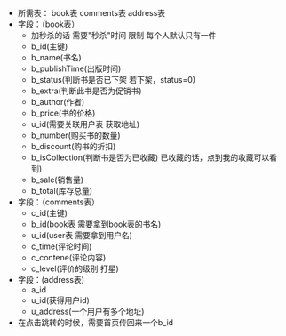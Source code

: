 + 所需表： book表  comments表 address表 
+ 字段：（book表）
    + 加秒杀的话 需要"秒杀"时间 限制 每个人默认只有一件 
    + b_id(主键)
    + b_name(书名)
    + b_publishTime(出版时间)
    + b_status(判断书是否已下架 若下架，status=0)
    + b_extra(判断此书是否为促销书)
    + b_author(作者)
    + b_price(书的价格)
    + u_id(需要关联用户表 获取地址)
    + b_number(购买书的数量)
    + b_discount(购书的折扣)
    + b_isCollection(判断书是否为已收藏) 已收藏的话，点到我的收藏可以看到)
    + b_sale(销售量)
    + b_total(库存总量)
+ 字段：（comments表）
    + c_id(主键)
    + b_id(book表 需要拿到book表的书名)
    + u_id(user表 需要拿到用户名)
    + c_time(评论时间)
    + c_contene(评论内容)
    + c_level(评价的级别 打星)
+ 字段：(address表)
    + a_id
    + u_id(获得用户id)
    + u_address(一个用户有多个地址)
+ 在点击跳转的时候，需要首页传回来一个b_id
